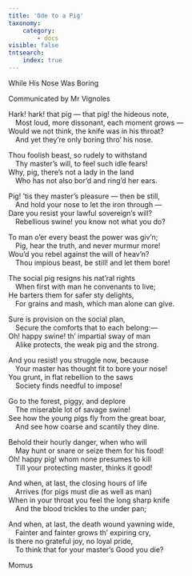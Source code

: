 ```yaml
---
title: 'Ode to a Pig'
taxonomy:
    category:
        - docs
visible: false
tntsearch:
    index: true
---
```


<span class="title">While His Nose Was Boring</span>

<div class="author">Communicated by Mr Vignoles</div>

Hark! hark! that pig — that pig! the hideous note,  
&emsp;Most loud, more dissonant, each moment grows —  
Would we not think, the knife was in his throat?  
&emsp;And yet they’re only boring thro’ his nose.  
  
Thou foolish beast, so rudely to withstand  
&emsp;Thy master’s will, to feel such idle fears!  
Why, pig, there’s not a lady in the land  
&emsp;Who has not also bor’d and ring’d her ears.  
  
Pig! ’tis they master’s pleasure — then be still,  
&emsp;And hold your nose to let the iron through —  
Dare you resist your lawful sovereign’s will?  
&emsp;Rebellious swine! you know not what you do?  
  
To man o’er every beast the power was giv’n;  
&emsp;Pig, hear the truth, and never murmur more!  
Wou’d you rebel against the will of heav’n?  
&emsp;Thou impious beast, be still! and let them bore!  
  
The social pig resigns his nat’ral rights  
&emsp;When first with man he convenants to live;  
He barters them for safer sty delights,  
&emsp;For grains and mash, which man alone can give.  
  
Sure is provision on the social plan,  
&emsp;Secure the comforts that to each belong:—  
Oh! happy swine! th’ impartial sway of man  
&emsp;Alike protects, the weak pig and the strong.  
  
And you resist! you struggle now, because  
&emsp;Your master has thought fit to bore your nose!  
You grunt, in flat rebellion to the saws  
&emsp;Society finds needful to impose!  
  
Go to the forest, piggy, and deplore  
&emsp;The miserable lot of savage swine!  
See how the young pigs fly from the great boar,  
&emsp;And see how coarse and scantily they dine.  
  
Behold their hourly danger, when who will  
&emsp;May hunt or snare or seize them for his food!  
Oh! happy pig! whom none presumes to kill  
&emsp;Till your protecting master, thinks it good!  
  
And when, at last, the closing hours of life  
&emsp;Arrives (for pigs must die as well as man)  
When in your throat you feel the long sharp knife  
&emsp;And the blood trickles to the under pan;  
  
And when, at last, the death wound yawning wide,  
&emsp;Fainter and fainter grows th’ expiring cry,  
Is there no grateful joy, no loyal pride,  
&emsp;To think that for your master’s Good you die?  
  
Momus